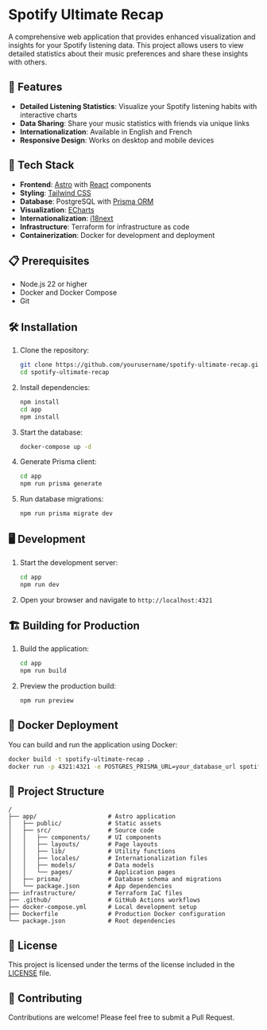 # Spotify Ultimate Recap

A comprehensive web application that provides enhanced visualization and insights for your Spotify listening data. This project allows users to view detailed statistics about their music preferences and share these insights with others.

## 🎵 Features

- **Detailed Listening Statistics**: Visualize your Spotify listening habits with interactive charts
- **Data Sharing**: Share your music statistics with friends via unique links
- **Internationalization**: Available in English and French
- **Responsive Design**: Works on desktop and mobile devices

## 🚀 Tech Stack

- **Frontend**: [Astro](https://astro.build/) with [React](https://reactjs.org/) components
- **Styling**: [Tailwind CSS](https://tailwindcss.com/)
- **Database**: PostgreSQL with [Prisma ORM](https://www.prisma.io/)
- **Visualization**: [ECharts](https://echarts.apache.org/)
- **Internationalization**: [i18next](https://www.i18next.com/)
- **Infrastructure**: Terraform for infrastructure as code
- **Containerization**: Docker for development and deployment

## 📋 Prerequisites

- Node.js 22 or higher
- Docker and Docker Compose
- Git

## 🛠️ Installation

1. Clone the repository:
   ```bash
   git clone https://github.com/yourusername/spotify-ultimate-recap.git
   cd spotify-ultimate-recap
   ```

2. Install dependencies:
   ```bash
   npm install
   cd app
   npm install
   ```

3. Start the database:
   ```bash
   docker-compose up -d
   ```

4. Generate Prisma client:
   ```bash
   cd app
   npm run prisma generate
   ```

5. Run database migrations:
   ```bash
   npm run prisma migrate dev
   ```

## 🖥️ Development

1. Start the development server:
   ```bash
   cd app
   npm run dev
   ```

2. Open your browser and navigate to `http://localhost:4321`

## 🏗️ Building for Production

1. Build the application:
   ```bash
   cd app
   npm run build
   ```

2. Preview the production build:
   ```bash
   npm run preview
   ```

## 🐳 Docker Deployment

You can build and run the application using Docker:

```bash
docker build -t spotify-ultimate-recap .
docker run -p 4321:4321 -e POSTGRES_PRISMA_URL=your_database_url spotify-ultimate-recap
```

## 📁 Project Structure

```
/
├── app/                    # Astro application
│   ├── public/             # Static assets
│   ├── src/                # Source code
│   │   ├── components/     # UI components
│   │   ├── layouts/        # Page layouts
│   │   ├── lib/            # Utility functions
│   │   ├── locales/        # Internationalization files
│   │   ├── models/         # Data models
│   │   └── pages/          # Application pages
│   ├── prisma/             # Database schema and migrations
│   └── package.json        # App dependencies
├── infrastructure/         # Terraform IaC files
├── .github/                # GitHub Actions workflows
├── docker-compose.yml      # Local development setup
├── Dockerfile              # Production Docker configuration
└── package.json            # Root dependencies
```

## 📄 License

This project is licensed under the terms of the license included in the [LICENSE](LICENSE) file.

## 🤝 Contributing

Contributions are welcome! Please feel free to submit a Pull Request.
